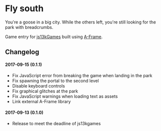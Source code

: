# Fly south
You're a goose in a big city. While the others left, you're still looking for the park with breadcrumbs.

Game entry for [js13kGames](http://js13kgames.com/aframe) built using [A-Frame](https://aframe.io/).

## Changelog
#### 2017-09-15 (0.1.1)
- Fix JavaScript error from breaking the game when landing in the park
- Fix spawning the portal to the second level
- Disable keyboard controls
- Fix graphical glitches at the park
- Fix JavaScript warnings when loading text as assets
- Link external A-Frame library

#### 2017-09-13 (0.1.0)
- Release to meet the deadline of js13kgames
